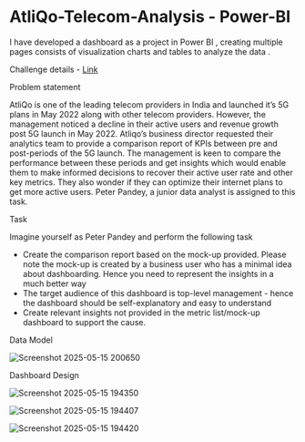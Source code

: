 # AtliQo-Telecom-Analysis - Power-BI
I have developed a dashboard as a project in Power BI , creating multiple pages consists of  visualization charts and  tables to analyze the data .

Challenge details - [Link](https://codebasics.io/event/codebasics-resume-project-challenge)

Problem statement

AtliQo is one of the leading telecom providers in India and launched it’s 5G plans in May 2022 along with other telecom providers.
However, the management noticed a decline in their active users and revenue growth post 5G launch in May 2022. Atliqo’s business director requested their analytics team to provide a comparison report of KPIs between pre and post-periods of the 5G launch. The management is keen to compare the performance between these periods and get insights which would enable them to make informed decisions to recover their active user rate and other key metrics. They also wonder if they can optimize their internet plans to get more active users.  Peter Pandey, a junior data analyst is assigned to this task.

Task

Imagine yourself as Peter Pandey and perform the following task
- Create the comparison report based on the mock-up provided. Please note the mock-up  is created by a business user who has a minimal idea about dashboarding. Hence you need to represent the insights in a much better way
- The target audience of this dashboard is top-level management - hence the dashboard should be self-explanatory and easy to understand
- Create relevant insights not provided in the metric list/mock-up dashboard to support the cause.

Data Model

![Screenshot 2025-05-15 200650](https://github.com/user-attachments/assets/69405b94-6654-4e9e-9444-a0414621a094)


Dashboard Design

![Screenshot 2025-05-15 194350](https://github.com/user-attachments/assets/44a8eb51-37af-45c1-9986-3bcf3d712931)

![Screenshot 2025-05-15 194407](https://github.com/user-attachments/assets/57210283-9d55-4d45-80d9-f3e59d5ec033)

![Screenshot 2025-05-15 194420](https://github.com/user-attachments/assets/4159560a-bcbb-41e8-a520-07c7f7e1d610)





